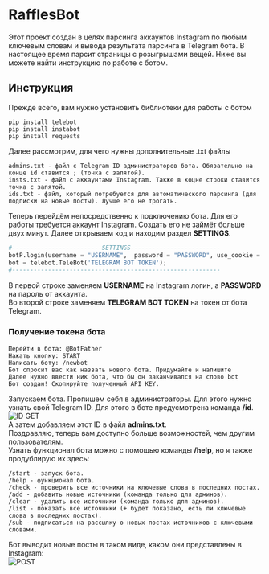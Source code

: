 # RafflesBot
Этот проект создан в целях парсинга аккаунтов Instagram по любым ключевым словам и вывода результата парсинга в Telegram бота. В настоящее время парсит страницы с розыгрышами вещей.
Ниже вы можете найти инструкцию по работе с ботом.
## Инструкция
Прежде всего, вам нужно установить библиотеки для работы с ботом
```
pip install telebot
pip install instabot
pip install requests
```
Далее рассмотрим, для чего нужны дополнительные .txt файлы
```
admins.txt - файл с Telegram ID администраторов бота. Обязательно на конце id ставится ; (точка с запятой).
insts.txt - файл с аккаунтами Instagram. Также в коцне строки ставится точка с запятой.
ids.txt - файл, который потребуется для автоматического парсинга (для подписки на новые посты). Лучше его не трогать.
```
Теперь перейдём непосредственно к подключению бота. Для его работы требуется аккаунт Instagram. Создать его не займёт больше двух минут.
Далее открываем код и находим раздел **SETTINGS**.
```python
#-------------------------SETTINGS-------------------------
botP.login(username = "USERNAME",  password = "PASSWORD", use_cookie = False)
bot = telebot.TeleBot('TELEGRAM BOT TOKEN');
#----------------------------------------------------------
```
В первой строке заменяем **USERNAME** на Instagram логин, а **PASSWORD** на пароль от аккаунта.  
Во второй строке заменяем **TELEGRAM BOT TOKEN** на токен от бота Telegram.
### Получение токена бота
```
Перейти в бота: @BotFather
Нажать кнопку: START
Написать боту: /newbot
Бот спросит вас как назвать нового бота. Придумайте и напишите
Далее нужно ввести ник бота, что бы он заканчивался нa слово bot
Бот создан! Скопируйте полученный API KEY.
```
Запускаем бота. Пропишем себя в администраторы. Для этого нужно узнать свой Telegram ID. Для этого в боте предусмотрена команда **/id**.  
![ID GET](https://i.imgur.com/lK7PbRo.png)  
А затем добавляем этот ID в файл **admins.txt**.  
Поздравляю, теперь вам доступно больше возможностей, чем другим пользователям.  
Узнать функционал бота можно с помощью команды **/help**, но я также продублирую их здесь:
```
/start - запуск бота.
/help - функционал бота.
/check - проверить все источники на ключевые слова в последних постах.
/add - добавить новые источники (команда только для админов).
/clear - удалить все источники (команда только для админов).
/list - показать все источники (+ будет показано, есть ли ключевые слова в последних постах).
/sub - подписаться на рассылку о новых постах источников с ключевыми словами.
```
Бот выводит новые посты в таком виде, каком они представлены в Instagram:  
![POST](https://imgur.com/64RJPm0.png)
